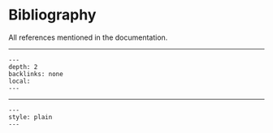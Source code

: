 # Bibliography

All references mentioned in the documentation.

______________________________________________________________________

<!-- TOC formatted for sphinx -->

```{contents} Table of Contents
---
depth: 2
backlinks: none
local:
---
```

______________________________________________________________________

```{bibliography}
---
style: plain
---
```

